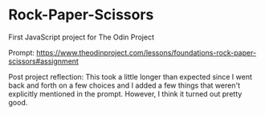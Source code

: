 # Rock-Paper-Scissors

First JavaScript project for The Odin Project

Prompt: https://www.theodinproject.com/lessons/foundations-rock-paper-scissors#assignment

Post project reflection:
This took a little longer than expected since I went back and forth on a few choices and I added a few things that weren't explicitly mentioned in the prompt. However, I think it turned out pretty good.
